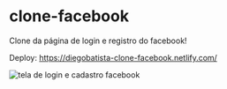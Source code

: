 # clone-facebook
Clone da página de login e registro do facebook!

Deploy: https://diegobatista-clone-facebook.netlify.com/

![tela de login e cadastro facebook](https://i.imgur.com/Iz8ozRx.png)

